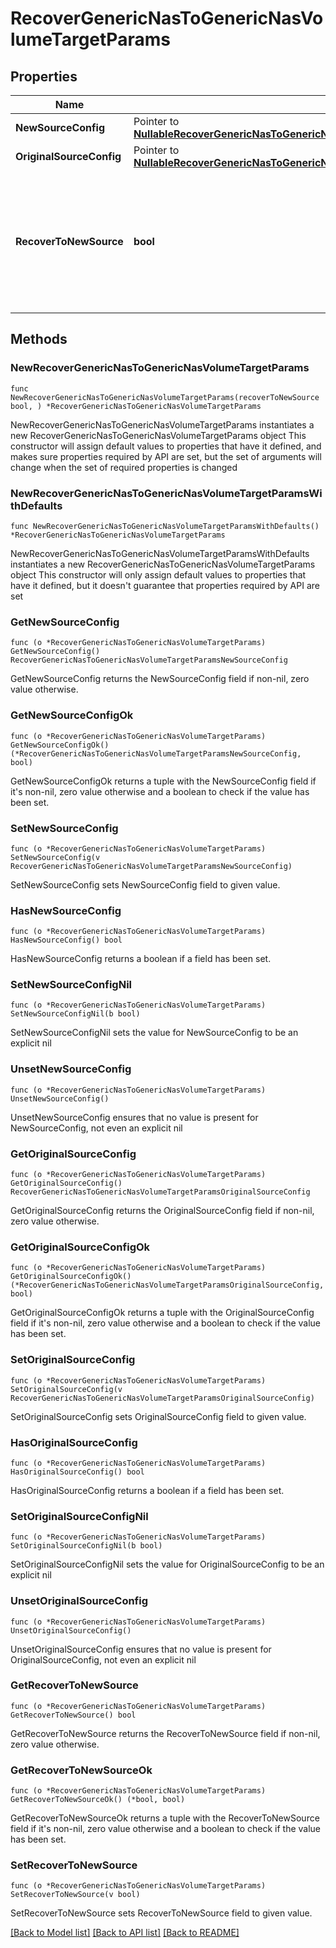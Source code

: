 # RecoverGenericNasToGenericNasVolumeTargetParams

## Properties

Name | Type | Description | Notes
------------ | ------------- | ------------- | -------------
**NewSourceConfig** | Pointer to [**NullableRecoverGenericNasToGenericNasVolumeTargetParamsNewSourceConfig**](RecoverGenericNasToGenericNasVolumeTargetParamsNewSourceConfig.md) |  | [optional] 
**OriginalSourceConfig** | Pointer to [**NullableRecoverGenericNasToGenericNasVolumeTargetParamsOriginalSourceConfig**](RecoverGenericNasToGenericNasVolumeTargetParamsOriginalSourceConfig.md) |  | [optional] 
**RecoverToNewSource** | **bool** | Specifies the parameter whether the recovery should be performed to a new or the original Generic NAS target. | 

## Methods

### NewRecoverGenericNasToGenericNasVolumeTargetParams

`func NewRecoverGenericNasToGenericNasVolumeTargetParams(recoverToNewSource bool, ) *RecoverGenericNasToGenericNasVolumeTargetParams`

NewRecoverGenericNasToGenericNasVolumeTargetParams instantiates a new RecoverGenericNasToGenericNasVolumeTargetParams object
This constructor will assign default values to properties that have it defined,
and makes sure properties required by API are set, but the set of arguments
will change when the set of required properties is changed

### NewRecoverGenericNasToGenericNasVolumeTargetParamsWithDefaults

`func NewRecoverGenericNasToGenericNasVolumeTargetParamsWithDefaults() *RecoverGenericNasToGenericNasVolumeTargetParams`

NewRecoverGenericNasToGenericNasVolumeTargetParamsWithDefaults instantiates a new RecoverGenericNasToGenericNasVolumeTargetParams object
This constructor will only assign default values to properties that have it defined,
but it doesn't guarantee that properties required by API are set

### GetNewSourceConfig

`func (o *RecoverGenericNasToGenericNasVolumeTargetParams) GetNewSourceConfig() RecoverGenericNasToGenericNasVolumeTargetParamsNewSourceConfig`

GetNewSourceConfig returns the NewSourceConfig field if non-nil, zero value otherwise.

### GetNewSourceConfigOk

`func (o *RecoverGenericNasToGenericNasVolumeTargetParams) GetNewSourceConfigOk() (*RecoverGenericNasToGenericNasVolumeTargetParamsNewSourceConfig, bool)`

GetNewSourceConfigOk returns a tuple with the NewSourceConfig field if it's non-nil, zero value otherwise
and a boolean to check if the value has been set.

### SetNewSourceConfig

`func (o *RecoverGenericNasToGenericNasVolumeTargetParams) SetNewSourceConfig(v RecoverGenericNasToGenericNasVolumeTargetParamsNewSourceConfig)`

SetNewSourceConfig sets NewSourceConfig field to given value.

### HasNewSourceConfig

`func (o *RecoverGenericNasToGenericNasVolumeTargetParams) HasNewSourceConfig() bool`

HasNewSourceConfig returns a boolean if a field has been set.

### SetNewSourceConfigNil

`func (o *RecoverGenericNasToGenericNasVolumeTargetParams) SetNewSourceConfigNil(b bool)`

 SetNewSourceConfigNil sets the value for NewSourceConfig to be an explicit nil

### UnsetNewSourceConfig
`func (o *RecoverGenericNasToGenericNasVolumeTargetParams) UnsetNewSourceConfig()`

UnsetNewSourceConfig ensures that no value is present for NewSourceConfig, not even an explicit nil
### GetOriginalSourceConfig

`func (o *RecoverGenericNasToGenericNasVolumeTargetParams) GetOriginalSourceConfig() RecoverGenericNasToGenericNasVolumeTargetParamsOriginalSourceConfig`

GetOriginalSourceConfig returns the OriginalSourceConfig field if non-nil, zero value otherwise.

### GetOriginalSourceConfigOk

`func (o *RecoverGenericNasToGenericNasVolumeTargetParams) GetOriginalSourceConfigOk() (*RecoverGenericNasToGenericNasVolumeTargetParamsOriginalSourceConfig, bool)`

GetOriginalSourceConfigOk returns a tuple with the OriginalSourceConfig field if it's non-nil, zero value otherwise
and a boolean to check if the value has been set.

### SetOriginalSourceConfig

`func (o *RecoverGenericNasToGenericNasVolumeTargetParams) SetOriginalSourceConfig(v RecoverGenericNasToGenericNasVolumeTargetParamsOriginalSourceConfig)`

SetOriginalSourceConfig sets OriginalSourceConfig field to given value.

### HasOriginalSourceConfig

`func (o *RecoverGenericNasToGenericNasVolumeTargetParams) HasOriginalSourceConfig() bool`

HasOriginalSourceConfig returns a boolean if a field has been set.

### SetOriginalSourceConfigNil

`func (o *RecoverGenericNasToGenericNasVolumeTargetParams) SetOriginalSourceConfigNil(b bool)`

 SetOriginalSourceConfigNil sets the value for OriginalSourceConfig to be an explicit nil

### UnsetOriginalSourceConfig
`func (o *RecoverGenericNasToGenericNasVolumeTargetParams) UnsetOriginalSourceConfig()`

UnsetOriginalSourceConfig ensures that no value is present for OriginalSourceConfig, not even an explicit nil
### GetRecoverToNewSource

`func (o *RecoverGenericNasToGenericNasVolumeTargetParams) GetRecoverToNewSource() bool`

GetRecoverToNewSource returns the RecoverToNewSource field if non-nil, zero value otherwise.

### GetRecoverToNewSourceOk

`func (o *RecoverGenericNasToGenericNasVolumeTargetParams) GetRecoverToNewSourceOk() (*bool, bool)`

GetRecoverToNewSourceOk returns a tuple with the RecoverToNewSource field if it's non-nil, zero value otherwise
and a boolean to check if the value has been set.

### SetRecoverToNewSource

`func (o *RecoverGenericNasToGenericNasVolumeTargetParams) SetRecoverToNewSource(v bool)`

SetRecoverToNewSource sets RecoverToNewSource field to given value.



[[Back to Model list]](../README.md#documentation-for-models) [[Back to API list]](../README.md#documentation-for-api-endpoints) [[Back to README]](../README.md)


